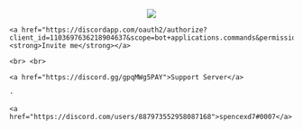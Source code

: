 <p align="center">

 

<p align="center">

<img src="https://cdn.discordapp.com/avatars/1103697636218904637/dfb49ad48d04d712428d47eb233d4587.png?size=1024">
</p>

  <p align="center">

    <a href="https://discordapp.com/oauth2/authorize?client_id=1103697636218904637&scope=bot+applications.commands&permissions=268561646"><strong>Invite me</strong></a>

    <br> <br>

    <a href="https://discord.gg/gpqMWg5PAY">Support Server</a>

    ·

    <a href="https://discord.com/users/887973552958087168">spencexd7#0007</a>

  </p>

</p>
